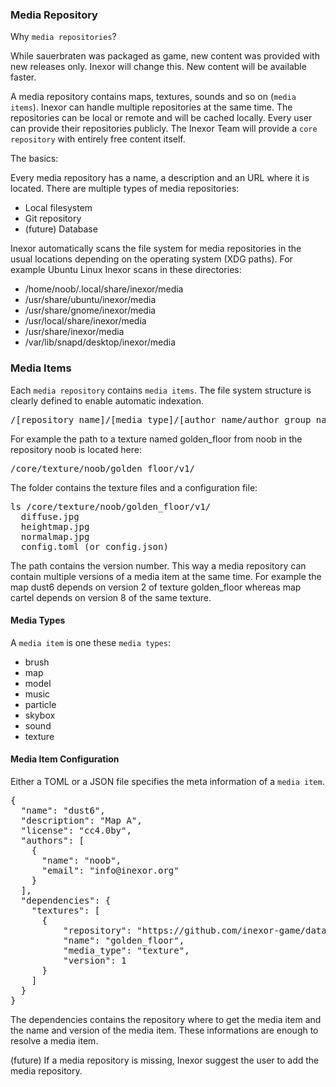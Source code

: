 ### Media Repository

Why `media repositories`?

While sauerbraten was packaged as game, new content was provided with new releases only. Inexor will change this. New content will be available faster.

A media repository contains maps, textures, sounds and so on (`media items`). Inexor can handle multiple repositories at the same time. The repositories can be local or remote and will be cached locally. Every user can provide their repositories publicly. The Inexor Team will provide a `core repository` with entirely free content itself.

The basics:

Every media repository has a name, a description and an URL where it is located. There are multiple types of media repositories:

* Local filesystem
* Git repository
* (future) Database

Inexor automatically scans the file system for media repositories in the usual locations depending on the operating system (XDG paths). For example Ubuntu Linux Inexor scans in these directories:

* /home/noob/.local/share/inexor/media
* /usr/share/ubuntu/inexor/media
* /usr/share/gnome/inexor/media
* /usr/local/share/inexor/media
* /usr/share/inexor/media
* /var/lib/snapd/desktop/inexor/media

### Media Items

Each `media repository` contains `media items`. The file system structure is clearly defined to enable automatic indexation.

<pre>
/[repository_name]/[media_type]/[author_name/author_group_name]/[media_name]/v[version]/
</pre>

For example the path to a texture named golden_floor from noob in the repository noob is located here:

<pre>
/core/texture/noob/golden_floor/v1/
</pre>

The folder contains the texture files and a configuration file:

<pre>
ls /core/texture/noob/golden_floor/v1/
  diffuse.jpg
  heightmap.jpg
  normalmap.jpg
  config.toml (or config.json)
</pre>

The path contains the version number. This way a media repository can contain multiple versions of a media item at the same time. For example the map dust6 depends on version 2 of texture golden_floor whereas map cartel depends on version 8 of the same texture.

#### Media Types

A `media item` is one these `media types`:

* brush
* map
* model
* music
* particle
* skybox
* sound
* texture

#### Media Item Configuration

Either a TOML or a JSON file specifies the meta information of a `media item`.

<pre>
{
  "name": "dust6",
  "description": "Map A",
  "license": "cc4.0by",
  "authors": [
    {
      "name": "noob",
      "email": "info@inexor.org"
    }
  ],
  "dependencies": {
    "textures": [
      {
          "repository": "https://github.com/inexor-game/data.git",
          "name": "golden_floor",
          "media_type": "texture",
          "version": 1
      }
    ]
  }
}
</pre>

The dependencies contains the repository where to get the media item and the name and version of the media item. These informations are enough to resolve a media item.

(future) If a media repository is missing, Inexor suggest the user to add the media repository.
